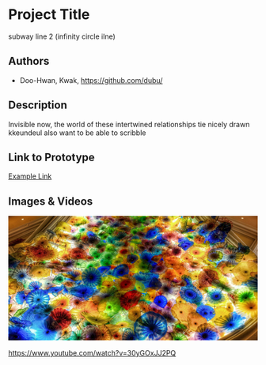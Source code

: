 # Project Title
subway line 2 (infinity circle ilne)

## Authors
- Doo-Hwan, Kwak, https://github.com/dubu/

## Description

Invisible now, the world of these intertwined relationships tie nicely drawn kkeundeul also want to be able to scribble


## Link to Prototype

[Example Link](http://www.google.com "Example Link")


## Images & Videos

![Example Image](project_images/cover.jpg?raw=true "Example Image")

https://www.youtube.com/watch?v=30yGOxJJ2PQ
